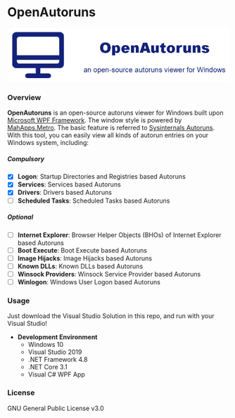 # OpenAutoruns
<p align="center"><img src=".imgs/logo.png"/></p>

### Overview

**OpenAutoruns** is an open-source autoruns viewer for Windows built upon [Microsoft WPF Framework](https://docs.microsoft.com/en-us/dotnet/desktop/wpf/). The window style is powered by [MahApps.Metro](https://github.com/MahApps/MahApps.Metro). The basic feature is referred to [Sysinternals Autoruns](https://docs.microsoft.com/en-us/sysinternals/downloads/autoruns). With this tool, you can easily view all kinds of autorun entries on your Windows system, including:

##### *Compulsory*

- [x] **Logon**: Startup Directories and Registries based Autoruns
- [x] **Services**: Services based Autoruns
- [x] **Drivers**: Drivers based Autoruns
- [ ] **Scheduled Tasks**: Scheduled Tasks based Autoruns

##### *Optional*

- [ ] **Internet Explorer**: Browser Helper Objects (BHOs) of Internet Explorer based Autoruns
- [ ] **Boot Execute**: Boot Execute based Autoruns
- [ ] **Image Hijacks**: Image Hijacks based Autoruns
- [ ] **Known DLLs**: Known DLLs based Autoruns
- [ ] **Winsock Providers**: Winsock Service Provider based Autoruns
- [ ] **Winlogon**: Windows User Logon based Autoruns

### Usage

Just download the Visual Studio Solution in this repo, and run with your Visual Studio! 

* **Development Environment**
  * Windows 10 
  * Visual Studio 2019
  * .NET Framework 4.8
  * .NET Core 3.1
  * Visual C# WPF App

### License

GNU General Public License v3.0

